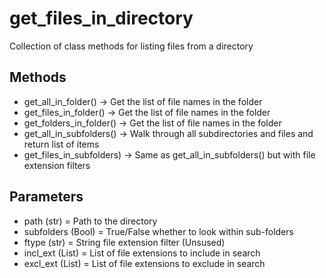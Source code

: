 # get_files_in_directory
Collection of class methods for listing files from a directory

## Methods

* get_all_in_folder() -> Get the list of file names in the folder
* get_files_in_folder() -> Get the list of file names in the folder
* get_folders_in_folder() -> Get the list of file names in the folder
* get_all_in_subfolders() -> Walk through all subdirectories and files and return list of items
* get_files_in_subfolders) -> Same as get_all_in_subfolders() but with file extension filters

## Parameters

* path (str) = Path to the directory
* subfolders (Bool) = True/False whether to look within sub-folders
* ftype (str) = String file extension filter (Unsused)
* incl_ext (List) = List of file extensions to include in search
* excl_ext (List) = List of file extensions to exclude in search
